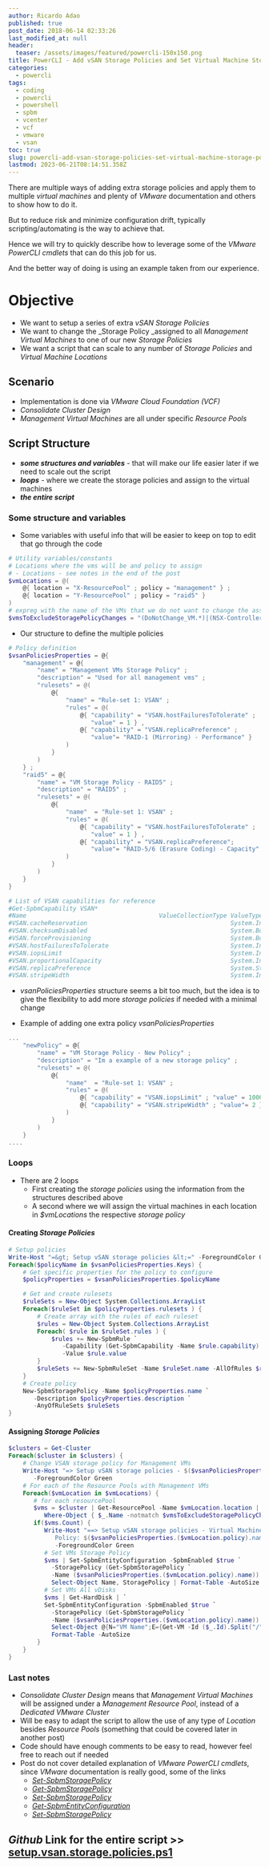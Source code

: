 ```yaml
---
author: Ricardo Adao
published: true
post_date: 2018-06-14 02:33:26
last_modified_at: null
header:
  teaser: /assets/images/featured/powercli-150x150.png
title: PowerCLI - Add vSAN Storage Policies and Set Virtual Machine Storage Policy
categories:
  - powercli
tags:
  - coding
  - powercli
  - powershell
  - spbm
  - vcenter
  - vcf
  - vmware
  - vsan
toc: true
slug: powercli-add-vsan-storage-policies-set-virtual-machine-storage-policy
lastmod: 2023-06-21T08:14:51.358Z
---
```

There are multiple ways of adding extra storage policies and apply them to multiple _virtual machines_ and plenty of _VMware_ documentation and others to show how to do it.

But to reduce risk and minimize configuration drift, typically scripting/automating is the way to achieve that.

Hence we will try to quickly describe how to leverage some of the _VMware PowerCLI cmdlets_ that can do this job for us.

And the better way of doing is using an example taken from our experience.

# Objective #

* We want to setup a series of extra _vSAN Storage Policies_
* We want to change the _Storage Policy _assigned to all _Management Virtual Machines_ to one of our new _Storage Policies_
* We want a script that can scale to any number of _Storage Policies_ and _Virtual Machine Locations_

## Scenario ##

* Implementation is done via _VMware Cloud Foundation (VCF)_
* _Consolidate Cluster Design_
* _Management Virtual Machines_ are all under specific _Resource Pools_

## Script Structure ##

* _**some structures and variables**_ - that will make our life easier later if we need to scale out the script
* _**loops**_ - where we create the storage policies and assign to the virtual machines
* _**the entire script**_

### Some structure and variables ###

* Some variables with useful info that will be easier to keep on top to edit that go through the code

```powershell
# Utility variables/constants
# Locations where the vms will be and policy to assign
# - Locations - see notes in the end of the post
$vmLocations = @(
    @{ location = "X-ResourcePool" ; policy = "management" } ;
    @{ location = "Y-ResourcePool" ; policy = "raid5" }
)
# expreg with the name of the VMs that we do not want to change the assigned storage policy
$vmsToExcludeStoragePolicyChanges = "(DoNotChange_VM.*)|(NSX-Controller.*)"
```

* Our structure to define the multiple policies

```powershell
# Policy definition
$vsanPoliciesProperties = @{
    "management" = @{
        "name" = "Management VMs Storage Policy" ;
        "description" = "Used for all management vms" ;
        "rulesets" = @(
            @{
                "name" = "Rule-set 1: VSAN" ;
                "rules" = @(
                    @{ "capability" = "VSAN.hostFailuresToTolerate" ;
                       "value" = 1 } ,
                    @{ "capability" = "VSAN.replicaPreference" ;
                       "value"= "RAID-1 (Mirroring) - Performance" }
                )
            }
        )
    } ;
    "raid5" = @{
        "name" = "VM Storage Policy - RAID5" ;
        "description" = "RAID5" ;
        "rulesets" = @(
            @{
                "name"  = "Rule-set 1: VSAN" ;
                "rules" = @(
                    @{ "capability" = "VSAN.hostFailuresToTolerate" ;
                       "value" = 1 } ,
                    @{ "capability" = "VSAN.replicaPreference";
                       "value"= "RAID-5/6 (Erasure Coding) - Capacity" }
                )
            }
        )
    }
}

# List of VSAN capabilities for reference
#Get-SpbmCapability VSAN*
#Name                                     ValueCollectionType ValueType
#VSAN.cacheReservation                                        System.Int32
#VSAN.checksumDisabled                                        System.Boolean
#VSAN.forceProvisioning                                       System.Boolean
#VSAN.hostFailuresToTolerate                                  System.Int32
#VSAN.iopsLimit                                               System.Int32
#VSAN.proportionalCapacity                                    System.Int32
#VSAN.replicaPreference                                       System.String
#VSAN.stripeWidth                                             System.Int32
```

* _vsanPoliciesProperties_ structure seems a bit too much, but the idea is to give the flexibility to add more _storage policies_ if needed with a minimal change

* Example of adding one extra policy _vsanPoliciesProperties_

```powershell
...
    "newPolicy" = @{
        "name" = "VM Storage Policy - New Policy" ;
        "description" = "Im a example of a new storage policy" ;
        "rulesets" = @(
            @{
                "name"  = "Rule-set 1: VSAN" ;
                "rules" = @(
                    @{ "capability" = "VSAN.iopsLimit" ; "value" = 1000 } ,
                    @{ "capability" = "VSAN.stripeWidth" ; "value"= 2 }
                )
            }
        )
    }
....
```

### Loops ###

* There are 2 loops
  * First creating the _storage policies_ using the information from the structures described above
  * A second where we will assign the virtual machines in each location in _$vmLocations_ the respective _storage policy_

#### Creating _Storage Policies_ ####

```powershell
# Setup policies
Write-Host "=&gt; Setup vSAN storage policies &lt;=" -ForegroundColor Green
Foreach($policyName in $vsanPoliciesProperties.Keys) {
    # Get specific properties for the policy to configure
    $policyProperties = $vsanPoliciesProperties.$policyName

    # Get and create rulesets
    $ruleSets = New-Object System.Collections.ArrayList
    Foreach($ruleSet in $policyProperties.rulesets ) {
        # Create array with the rules of each ruleset
        $rules = New-Object System.Collections.ArrayList
        Foreach( $rule in $ruleSet.rules ) {
            $rules += New-SpbmRule `
               -Capability (Get-SpbmCapability -Name $rule.capability) `
               -Value $rule.value
        }
        $ruleSets += New-SpbmRuleSet -Name $ruleSet.name -AllOfRules $rules
    }
    # Create policy
    New-SpbmStoragePolicy -Name $policyProperties.name `
       -Description $policyProperties.description `
       -AnyOfRuleSets $ruleSets
}
```

#### Assigning _Storage Policies_ ####

```powershell
$clusters = Get-Cluster
Foreach($cluster in $clusters) {
    # Change VSAN storage policy for Management VMs
    Write-Host "=> Setup vSAN storage policies - $($vsanPoliciesProperties.management.name) <=" `
       -ForegroundColor Green
    # For each of the Resource Pools with Management VMs
    Foreach($vmLocation in $vmLocations) {
       # for each resourcePool
       $vms = $cluster | Get-ResourcePool -Name $vmLocation.location | Get-VM | `
          Where-Object { $_.Name -notmatch $vmsToExcludeStoragePolicyChanges}
       if($vms.Count) {
          Write-Host "==> Setup vSAN storage policies - Virtual Machines in $($vmLocation.location) - `
             Policy: $($vsanPoliciesProperties.($vmLocation.policy).name) <==" `
             -ForegroundColor Green
          # Set VMs Storage Policy
          $vms | Set-SpbmEntityConfiguration -SpbmEnabled $true `
            -StoragePolicy (Get-SpbmStoragePolicy `
            -Name ($vsanPoliciesProperties.($vmLocation.policy).name)) | `
            Select-Object Name, StoragePolicy | Format-Table -AutoSize
          # Set VMs All vDisks
          $vms | Get-HardDisk | `
          Set-SpbmEntityConfiguration -SpbmEnabled $true `
            -StoragePolicy (Get-SpbmStoragePolicy `
            -Name ($vsanPoliciesProperties.($vmLocation.policy).name)) | `
            Select-Object @{N="VM Name";E={Get-VM -Id ($_.Id).Split("/")[0]}}, Name, StoragePolicy |`
            Format-Table -AutoSize
        }
    }
}
```

### Last notes ###

* _Consolidate Cluster Design_ means that _Management Virtual Machines_ will be assigned under a _Management Resource Pool_, instead of a _Dedicated VMware Cluster_
* Will be easy to adapt the script to allow the use of any type of _Location_ besides _Resource Pools_ (something that could be covered later in another post)
* Code should have enough comments to be easy to read, however feel free to reach out if needed
* Post do not cover detailed explanation of _VMware PowerCLI cmdlets_, since _VMware_ documentation is really good, some of the links
  * [_Set-SpbmStoragePolicy_](https://pubs.vmware.com/vsphere-6-5/index.jsp?topic=%2Fcom.vmware.powercli.cmdletref.doc%2FSet-SpbmStoragePolicy.html)
  * [_Get-SpbmStoragePolicy_](https://pubs.vmware.com/vsphere-6-5/topic/com.vmware.powercli.cmdletref.doc/Get-SpbmStoragePolicy.html)
  * [_Set-SpbmStoragePolicy_](https://pubs.vmware.com/vsphere-6-5/index.jsp?topic=%2Fcom.vmware.powercli.cmdletref.doc%2FSet-SpbmStoragePolicy.html)
  * [_Get-SpbmEntityConfiguration_](https://pubs.vmware.com/vsphere-6-5/topic/com.vmware.powercli.cmdletref.doc/Get-SpbmEntityConfiguration.html)
  * [_Set-SpbmStoragePolicy_](https://pubs.vmware.com/vsphere-6-5/index.jsp?topic=%2Fcom.vmware.powercli.cmdletref.doc%2FSet-SpbmStoragePolicy.html)

## _Github_ Link for the entire script **>>** [setup.vsan.storage.policies.ps1](https://github.com/ricardonadao/vrandombites.co.uk/blob/master/vSAN/setup.vsan.storage.policies.ps1) ##
